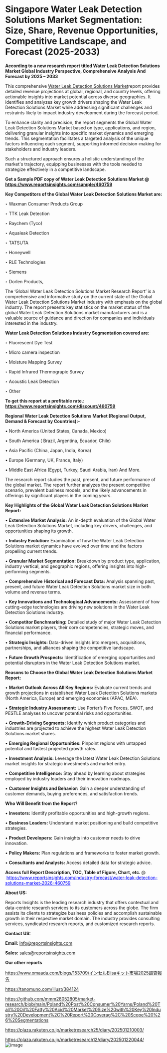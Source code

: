 # Singapore Water Leak Detection Solutions Market Segmentation: Size, Share, Revenue Opportunities, Competitive Landscape, and Forecast (2025-2033)

<strong>According to a new research report titled Water Leak Detection Solutions Market Global Industry Perspective, Comprehensive Analysis And Forecast by 2025 – 2033</strong>

This comprehensive <a href=https://www.reportsinsights.com/sample/460759>Water Leak Detection Solutions Market</a>report provides detailed revenue projections at global, regional, and country levels, offering actionable insights into market potential across diverse geographies. It identifies and analyzes key growth drivers shaping the Water Leak Detection Solutions Market while addressing significant challenges and restraints likely to impact industry development during the forecast period.

To enhance clarity and precision, the report segments the Global Water Leak Detection Solutions Market based on type, applications, and region, delivering granular insights into specific market dynamics and emerging trends. This segmentation facilitates a targeted analysis of the unique factors influencing each segment, supporting informed decision-making for stakeholders and industry leaders.

Such a structured approach ensures a holistic understanding of the market's trajectory, equipping businesses with the tools needed to strategize effectively in a competitive landscape.

<strong>Get a Sample PDF copy of Water Leak Detection Solutions Market </strong><strong>@<a href=https://www.reportsinsights.com/sample/460759 style=color:#0000ff;> https://www.reportsinsights.com/sample/460759</a></strong></font>

<strong>Key Competitors of the Global Water Leak Detection Solutions Market are:</strong>

‣ Waxman Consumer Products Group

‣ TTK Leak Detection

‣ Raychem (Tyco)

‣ Aqualeak Detection

‣ TATSUTA

‣ Honeywell

‣ RLE Technologies

‣ Siemens

‣ Dorlen Products,

The ‘Global Water Leak Detection Solutions Market Research Report’ is a comprehensive and informative study on the current state of the Global Water Leak Detection Solutions Market industry with emphasis on the global industry. The report presents key statistics on the market status of the global Water Leak Detection Solutions market manufacturers and is a valuable source of guidance and direction for companies and individuals interested in the industry.

<strong>Water Leak Detection Solutions Industry Segmentation covered are:</strong>

‣ Fluorescent Dye Test

‣ Micro camera inspection

‣ Moisture Mapping Survey

‣ Rapid Infrared Thermograpic Survey

‣ Acoustic Leak Detection

‣ Other

<strong>To get this report at a profitable rate.: <a href=https://www.reportsinsights.com/discount/460759 style=color:#0000ff;>https://www.reportsinsights.com/discount/460759</a></strong></font>

<strong>Regional Water Leak Detection Solutions Market (Regional Output, Demand &amp; Forecast by Countries):-</strong>

• North America (United States, Canada, Mexico)

• South America ( Brazil, Argentina, Ecuador, Chile)

• Asia Pacific (China, Japan, India, Korea)

• Europe (Germany, UK, France, Italy)

• Middle East Africa (Egypt, Turkey, Saudi Arabia, Iran) And More.

The research report studies the past, present, and future performance of the global market. The report further analyzes the present competitive scenario, prevalent business models, and the likely advancements in offerings by significant players in the coming years.

<strong>Key Highlights of the Global Water Leak Detection Solutions Market Report:</strong>

• <strong>Extensive Market Analysis:</strong> An in-depth evaluation of the Global Water Leak Detection Solutions Market, including key drivers, challenges, and opportunities shaping its growth.

• <strong>Industry Evolution:</strong> Examination of how the Water Leak Detection Solutions market dynamics have evolved over time and the factors propelling current trends.

• <strong>Granular Market Segmentation:</strong> Breakdown by product type, application, industry vertical, and geographic regions, offering insights into high-performing segments.

• <strong>Comprehensive Historical and Forecast Data:</strong> Analysis spanning past, present, and future Water Leak Detection Solutions market size in both volume and revenue terms.

• <strong>Key Innovations and Technological Advancements:</strong> Assessment of how cutting-edge technologies are driving new solutions in the Water Leak Detection Solutions industry.

• <strong>Competitor Benchmarking:</strong> Detailed study of major Water Leak Detection Solutions market players, their core competencies, strategic moves, and financial performance.

• <strong>Strategic Insights:</strong> Data-driven insights into mergers, acquisitions, partnerships, and alliances shaping the competitive landscape.

• <strong>Future Growth Prospects:</strong> Identification of emerging opportunities and potential disruptors in the Water Leak Detection Solutions market.

<strong>Reasons to Choose the Global Water Leak Detection Solutions Market Report:</strong>

• <strong>Market Outlook Across All Key Regions:</strong> Evaluate current trends and growth projections in established Water Leak Detection Solutions markets (North America, Europe) and emerging economies (APAC, MEA).

• <strong>Strategic Industry Assessment:</strong> Use Porter’s Five Forces, SWOT, and PESTLE analyses to uncover potential risks and opportunities.

• <strong>Growth-Driving Segments:</strong> Identify which product categories and industries are projected to achieve the highest Water Leak Detection Solutions market shares.

• <strong>Emerging Regional Opportunities:</strong> Pinpoint regions with untapped potential and fastest projected growth rates.

• <strong>Investment Analysis:</strong> Leverage the latest Water Leak Detection Solutions market insights for strategic investments and market entry.

• <strong>Competitive Intelligence:</strong> Stay ahead by learning about strategies employed by industry leaders and their innovation roadmaps.

• <strong>Customer Insights and Behavior:</strong> Gain a deeper understanding of customer demands, buying preferences, and satisfaction trends.

<strong>Who Will Benefit from the Report?</strong>

• <strong>Investors:</strong> Identify profitable opportunities and high-growth regions.

• <strong>Business Leaders:</strong> Understand market positioning and build competitive strategies.

• <strong>Product Developers:</strong> Gain insights into customer needs to drive innovation.

• <strong>Policy Makers:</strong> Plan regulations and frameworks to foster market growth.

• <strong>Consultants and Analysts:</strong> Access detailed data for strategic advice.
</ul>
<strong>Access full Report Description, TOC, Table of Figure, Chart, etc. </strong>@  <a href=https://www.reportsinsights.com/industry-forecast/water-leak-detection-solutions-market-2026-460759 style=color:#0000ff;>https://www.reportsinsights.com/industry-forecast/water-leak-detection-solutions-market-2026-460759</a></font>

<strong><strong>About US</strong>:</strong>

Reports Insights is the leading research industry that offers contextual and data-centric research services to its customers across the globe. The firm assists its clients to strategize business policies and accomplish sustainable growth in their respective market domain. The industry provides consulting services, syndicated research reports, and customized research reports.

<strong>Contact US:</strong>

<p class=""""><b>Email:</b> <a href=mailto:info@reportsinsights.com>info@reportsinsights.com</a></p>
<p class=""""><b>Sales:</b> <a href=mailto:sales@reportsinsights.com>sales@reportsinsights.com</a></p>

<strong>Our other reports</strong>

<a href=https://www.omaada.com/blogs/153709/インセルElisaキット市場2025調査報告>https://www.omaada.com/blogs/153709/インセルElisaキット市場2025調査報告</a>

<a href=https://tanomuno.com/illust/384124>https://tanomuno.com/illust/384124</a>

<a href=https://github.com/mmm28052805/market-research/blob/main/Poland%20Post%20Consumer%20Yarns/Poland%20Tall%20Oil%20Fatty%20Acid%20Market%20Size%20with%20Key%20Industry%20Development%2C%20Report%20Coverag%2C%20Scope%20%26%20Segmentations>https://github.com/mmm28052805/market-research/blob/main/Poland%20Post%20Consumer%20Yarns/Poland%20Tall%20Oil%20Fatty%20Acid%20Market%20Size%20with%20Key%20Industry%20Development%2C%20Report%20Coverag%2C%20Scope%20%26%20Segmentations</a>

<a href=https://plaza.rakuten.co.jp/marketresearch25/diary/202501210003/>https://plaza.rakuten.co.jp/marketresearch25/diary/202501210003/</a>

<a href=https://plaza.rakuten.co.jp/marketresearch12/diary/202501220044/>https://plaza.rakuten.co.jp/marketresearch12/diary/202501220044/</a>
![image](https://github.com/user-attachments/assets/423f3833-f6fb-436d-b188-87dd17dbb599)
